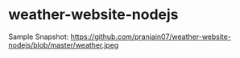# weather-website-nodejs

Sample Snapshot: https://github.com/pranjain07/weather-website-nodejs/blob/master/weather.jpeg
